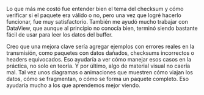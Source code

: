 Lo que más me costó fue entender bien el tema del checksum y cómo verificar si el paquete era válido o no, pero una vez que logré hacerlo funcionar, fue muy satisfactorio. También me ayudó mucho trabajar con DataView, que aunque al principio no conocía bien, terminó siendo bastante fácil de usar para leer los datos del buffer.

Creo que una mejora clave sería agregar ejemplos con errores reales en la transmisión, como paquetes con datos dañados, checksums incorrectos o headers equivocados. Eso ayudaría a ver cómo manejar esos casos en la práctica, no solo en teoría. Y por último, algo de material visual no caería mal. Tal vez unos diagramas o animaciones que muestren cómo viajan los datos, cómo se fragmentan, o cómo se forma un paquete completo. Eso ayudaría mucho a los que aprendemos mejor viendo.
